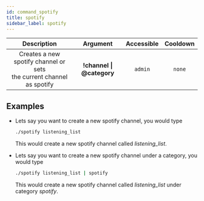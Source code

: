 ```yaml
---
id: command_spotify
title: spotify
sidebar_label: spotify
---
```


|                                Description                                |               Argument                | Accessible | Cooldown |
| :-----------------------------------------------------------------------: | :-----------------------------------: | :--------: | :------: |
| Creates a new spotify channel or sets<br />the current channel as spotify | __!channel \| @category__ |  `admin`   |  `none`  |

## Examples

* Lets say you want to create a new spotify channel, you would type
    ```bash
    ./spotify listening_list
    ```

    This would create a new spotify channel called _listening_list_.

* Lets say you want to create a new spotify channel under a category, you would type
    ```bash
    ./spotify listening_list | spotify
    ```

    This would create a new spotify channel called _listening_list_ under category _spotify_.
